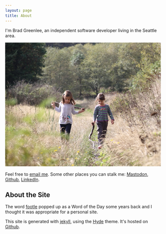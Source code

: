 ```yaml
---
layout: page
title: About
---
```


I'm Brad Greenlee, an independent software developer living in the Seattle area.

![The Kids on Vashon Island](/public/images/kids_vashon.jpg)

Feel free to [email me](mailto:brad@footle.org). Some other places you can stalk me: [Mastodon](https://fiasco.social/@brad), [Github](https://github.com/bgreenlee), [LinkedIn](http://www.linkedin.com/in/bgreenlee).

## About the Site

The word [footle](http://www.wordnik.com/words/footle) popped up as a Word of the Day some years back and I thought it was appropriate for a personal site.

This site is generated with [jekyll](http://jekyllrb.com), using the [Hyde](http://hyde.getpoole.com/) theme. It's hosted on [Github](https://github.com/bgreenlee/bgreenlee.github.io).
